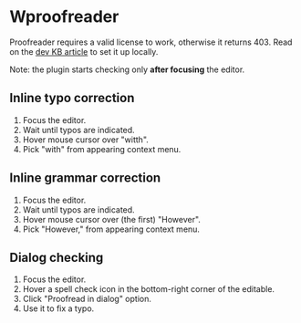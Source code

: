 # Wproofreader

Proofreader requires a valid license to work, otherwise it returns 403. Read on the [dev KB article](https://github.com/cksource/ckeditor5-knowledge-base/blob/master/testing-phase.md#wproofreader-samplemanual-test) to set it up locally.

Note: the plugin starts checking only **after focusing** the editor.

## Inline typo correction

1. Focus the editor.
1. Wait until typos are indicated.
1. Hover mouse cursor over "witth".
1. Pick "with" from appearing context menu.

## Inline grammar correction

1. Focus the editor.
1. Wait until typos are indicated.
1. Hover mouse cursor over (the first) "However".
1. Pick "However," from appearing context menu.

## Dialog checking

1. Focus the editor.
1. Hover a spell check icon in the bottom-right corner of the editable.
1. Click "Proofread in dialog" option.
1. Use it to fix a typo.
